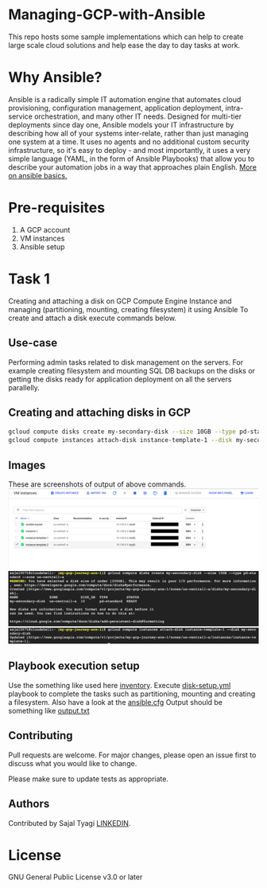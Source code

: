 # Managing-GCP-with-Ansible
This repo hosts some sample implementations which can help to create large scale cloud solutions and help ease the day to day tasks at work. 

# Why Ansible?
Ansible is a radically simple IT automation engine that automates cloud provisioning, configuration management, application deployment, intra-service orchestration, and many other IT needs.
Designed for multi-tier deployments since day one, Ansible models your IT infrastructure by describing how all of your systems inter-relate, rather than just managing one system at a time.
It uses no agents and no additional custom security infrastructure, so it's easy to deploy - and most importantly, it uses a very simple language (YAML, in the form of Ansible Playbooks) that allow you to describe your automation jobs in a way that approaches plain English.
[More on ansible basics.](https://www.ansible.com/overview/how-ansible-works)



# Pre-requisites
1. A GCP account
2. VM instances
3. Ansible setup

# Task 1
Creating and attaching a disk on GCP Compute Engine Instance and managing (partitioning, mounting, creating filesystem) it using Ansible
To create and attach a disk execute commands below.

## Use-case
Performing admin tasks related to disk management on the servers. For example creating filesystem and mounting SQL DB backups on the disks or getting the disks ready for application deployment on all the servers parallelly.



## Creating and attaching disks in GCP
```bash
gcloud compute disks create my-secondary-disk --size 10GB --type pd-standard --zone us-central1-a
gcloud compute instances attach-disk instance-template-1 --disk my-secondary-disk
```

## Images
These are screenshots of output of above commands.
![vm instances](/gcp-disk-setup/SS1.png "vm instances")
![vm instances](/gcp-disk-setup/ss2.png "vm instances")
![vm instances](/gcp-disk-setup/SS3.png "vm instances")

## Playbook execution setup
Use the something like used here [inventory](https://github.com/Certified-DevOps-Foundation/Managing-GCP-with-Ansible/blob/master/gcp-disk-setup/inventory).
Execute [disk-setup.yml](https://github.com/Certified-DevOps-Foundation/Managing-GCP-with-Ansible/blob/master/gcp-disk-setup/disk-setup.yml) playbook to complete the tasks such as partitioning, mounting and creating a filesystem.
Also have a look at the [ansible.cfg](https://github.com/Certified-DevOps-Foundation/Managing-GCP-with-Ansible/blob/master/gcp-disk-setup/ansible.cfg)
Output should be something like [output.txt](https://github.com/Certified-DevOps-Foundation/Managing-GCP-with-Ansible/blob/master/gcp-disk-setup/output.txt)

## Contributing
Pull requests are welcome. For major changes, please open an issue first to discuss what you would like to change.

Please make sure to update tests as appropriate.

## Authors
Contributed by Sajal Tyagi [LINKEDIN](https://www.linkedin.com/in/sajaltyagi/).

License
=======

GNU General Public License v3.0 or later
